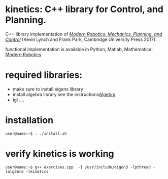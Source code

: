 # kinetics: C++ library for Control, and Planning.


C++ library implementation of [_Modern Robotics: Mechanics, Planning, and Control_](https://modernrobotics.org) (Kevin Lynch and Frank Park, Cambridge University Press 2017).

functional implementation is available in Python, Matlab, Mathematica: [ Modern Robotics ](https://github.com/NxRLab/ModernRobotics/)

# required libraries:
- make sure to install eigens library
- install algebra library see the instructions[Algebra](http://github.com/ertosns/algebra.git)
- igl ....


# installation

```console
user@name:~$ . ./install.sh

```

# verify kinetics is working
```console
user@name:~$ g++ exercises.cpp  -I /usr/include/eigen3 -lpthread -lalgebra -lkinetics
```
